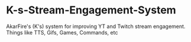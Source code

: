 # K-s-Stream-Engagement-System
AkarFire's (K's) system for improving YT and Twitch stream engagement. Things like TTS, Gifs, Games, Commands, etc
